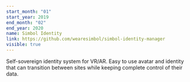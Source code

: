 ```yaml
---
start_month: "01"
start_year: 2019
end_month: "02"
end_year: 2020
name: Simbol Identity
link: https://github.com/wearesimbol/simbol-identity-manager
visible: true
---
```

Self-sovereign identity system for VR/AR. Easy to use avatar and identity that can transition between sites while keeping complete control of their data.